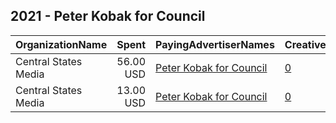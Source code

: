 ## 2021 - Peter Kobak for Council 
|OrganizationName|Spent|PayingAdvertiserNames|CreativeUrls|Impressions|Genders|AgeBrackets|CountryCodes|BillingAddresses|CandidateBallotInformation|
|:---|---:|:---|:---|---:|:---|:---|:---|:---|:---|
|Central States Media|56.00 USD|[Peter Kobak for Council](2021/Peter_Kobak_for_Council.md)|[0](https://www.snap.com/political-ads/asset/f8027547cfed373405e777304930e3d29157c6d3260a2be3604b2e1ac4be7e9e?mediaType=mp4)|15,421||18+|united states|"2006 W Altorfer Dr,Peoria,61615,US"||
|Central States Media|13.00 USD|[Peter Kobak for Council](2021/Peter_Kobak_for_Council.md)|[0](https://www.snap.com/political-ads/asset/4c2f2eee0986a51f57afd69500e1c9957b64fc3c303c04d02978b5b85f13a74e?mediaType=jpg)|3,302||18+|united states|"2006 W Altorfer Dr,Peoria,61615,US"||
